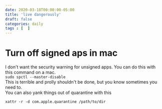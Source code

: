 ```yaml
---
date: 2020-03-18T00:00:00-05:00
title: 'live dangerously'
draft: false
categories: daily
tags : [  ]
---
```

# Turn off signed aps in mac  
I don't want the security warning for unsigned apps.   You can do this with this command on a mac.  
`sudo spctl --master-disable`  
This is terrible and prolly shouldn't be done,  but you know sometimes you need to.   
You can also yank things out of quarantine with this   

`xattr -r -d com.apple.quarantine /path/to/dir`  